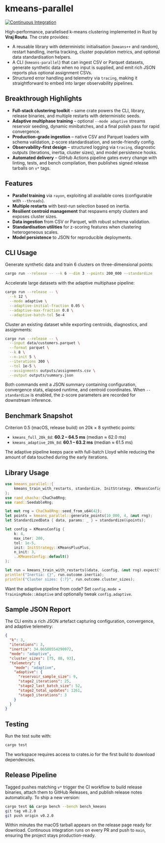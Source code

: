 # kmeans-parallel

[![Continuous Integration](https://github.com/vrajkishorerv/kmeans-parallel/actions/workflows/ci.yml/badge.svg)](https://github.com/vrajkishorerv/kmeans-parallel/actions/workflows/ci.yml)

High-performance, parallelised k-means clustering implemented in Rust by **Vraj Routu**. The crate provides:

- A reusable library with deterministic initialisation (`kmeans++` and random), restart handling, inertia tracking, cluster population metrics, and optional data standardisation helpers.
- A CLI (`kmeans-parallel`) that can ingest CSV or Parquet datasets, generate synthetic data when no input is supplied, and emit rich JSON reports plus optional assignment CSVs.
- Structured error handling and telemetry via `tracing`, making it straightforward to embed into larger observability pipelines.

## Breakthrough Highlights

- **Full-stack clustering toolkit** – same crate powers the CLI, library, release binaries, and multiple restarts with deterministic seeds.
- **Adaptive multiphase training** – optional `--mode adaptive` streams reservoir seeding, dynamic minibatches, and a final polish pass for rapid convergence.
- **Production-grade ingestion** – native CSV and Parquet loaders with schema validation, z-score standardisation, and serde-friendly config.
- **Observability-first design** – structured logging via `tracing`, diagnostic outputs (iterations, inertia, cluster sizes), and model persistence hooks.
- **Automated delivery** – GitHub Actions pipeline gates every change with linting, tests, and bench compilation, then publishes signed release tarballs on `v*` tags.

## Features

- **Parallel training** via `rayon`, exploiting all available cores (configurable with `--threads`).
- **Multiple restarts** with best-run selection based on inertia.
- **Resilient centroid management** that respawns empty clusters and exposes cluster sizes.
- **Data ingestion** from CSV or Parquet, with robust schema validation.
- **Standardisation utilities** for z-scoring features when clustering heterogeneous scales.
- **Model persistence** to JSON for reproducible deployments.

## CLI Usage

Generate synthetic data and train 6 clusters on three-dimensional points:

```bash
cargo run --release -- --k 6 --dim 3 --points 200_000 --standardize
```

Accelerate large datasets with the adaptive multiphase pipeline:

```bash
cargo run --release -- \
  --k 12 \
  --mode adaptive \
  --adaptive-initial-fraction 0.05 \
  --adaptive-max-fraction 0.8 \
  --adaptive-batch-tol 5e-4
```

Cluster an existing dataset while exporting centroids, diagnostics, and assignments:

```bash
cargo run --release -- \
  --input data/customers.parquet \
  --format parquet \
  --k 8 \
  --n-init 5 \
  --iterations 300 \
  --tol 1e-5 \
  --assignments outputs/assignments.csv \
  --output outputs/summary.json
```

Both commands emit a JSON summary containing configuration, convergence stats, elapsed runtime, and centroid coordinates. When `--standardize` is enabled, the z-score parameters are recorded for downstream inference.

## Benchmark Snapshot

Criterion 0.5 (macOS, release build) on 20k × 8 synthetic points:

- `kmeans_full_20k_8d`: **60.2 – 64.5 ms** (median ≈ 62.0 ms)
- `kmeans_adaptive_20k_8d`: **60.1 – 63.2 ms** (median ≈ 61.5 ms)

The adaptive pipeline keeps pace with full-batch Lloyd while reducing the amount of data touched during the early iterations.

## Library Usage

```rust
use kmeans_parallel::{
    kmeans_train_with_restarts, standardize, InitStrategy, KMeansConfig,
};
use rand_chacha::ChaCha8Rng;
use rand::SeedableRng;

let mut rng = ChaCha8Rng::seed_from_u64(42);
let points = kmeans_parallel::generate_points(10_000, 4, &mut rng);
let StandardizedData { data, params: _ } = standardize(&points);

let config = KMeansConfig {
    k: 4,
    max_iter: 200,
    tol: 1e-5,
    init: InitStrategy::KMeansPlusPlus,
    n_init: 3,
    ..KMeansConfig::default()
};

let run = kmeans_train_with_restarts(&data, &config, &mut rng).expect("training succeeds");
println!("Inertia: {}", run.outcome.inertia);
println!("Cluster sizes: {:?}", run.outcome.cluster_sizes);
```

Want the adaptive pipeline from code? Set `config.mode = TrainingMode::Adaptive` and optionally tweak `config.adaptive`.

## Sample JSON Report

The CLI emits a rich JSON artefact capturing configuration, convergence, and adaptive telemetry:

```json
{
  "k": 3,
  "iterations": 3,
  "inertia": 34.06500554290972,
  "mode": "adaptive",
  "cluster_sizes": [75, 88, 93],
  "telemetry": {
    "mode": "adaptive",
    "adaptive": {
      "reservoir_sample_size": 9,
      "stage2_iterations": 25,
      "stage2_last_batch_size": 52,
      "stage2_total_updates": 1261,
      "stage3_iterations": 3
    }
  }
}
```

## Testing

Run the test suite with:

```bash
cargo test
```

The workspace requires access to crates.io for the first build to download dependencies.

## Release Pipeline

Tagged pushes matching `v*` trigger the CI workflow to build release binaries, attach them to GitHub Releases, and publish release notes automatically. To ship a new version:

```bash
cargo test && cargo bench --bench bench_kmeans
git tag v0.2.0
git push origin v0.2.0
```

Within minutes the macOS tarball appears on the release page ready for download. Continuous integration runs on every PR and push to `main`, ensuring the project stays production-ready.
